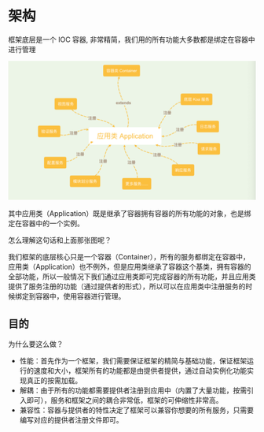 

# 架构

框架底层是一个 IOC 容器, 非常精简，我们用的所有功能大多数都是绑定在容器中进行管理

![image-20190203135645961](assets/application.png)

其中应用类（Application）既是继承了容器拥有容器的所有功能的对象，也是绑定在容器中的一个实例。

怎么理解这句话和上面那张图呢？

我们框架的底层核心只是一个容器（Container），所有的服务都绑定在容器中，应用类（Application）也不例外，但是应用类继承了容器这个基类，拥有容器的全部功能，所以一般情况下我们通过应用类即可完成容器的所有功能，并且应用类提供了服务注册的功能（通过提供者的形式），所以可以在应用类中注册服务的时候绑定到容器中，使用容器进行管理。

## 目的
为什么要这么做？

- 性能：首先作为一个框架，我们需要保证框架的精简与基础功能，保证框架运行的速度和大小，框架所有的功能都是由提供者提供，通过自动实例化功能实现真正的按需加载。
- 解耦：由于所有的功能都需要提供者注册到应用中（内置了大量功能，按需引入即可），服务和框架之间的耦合非常低，框架的可伸缩性非常高。
- 兼容性：容器与提供者的特性决定了框架可以兼容你想要的所有服务，只需要编写对应的提供者注册文件即可。
